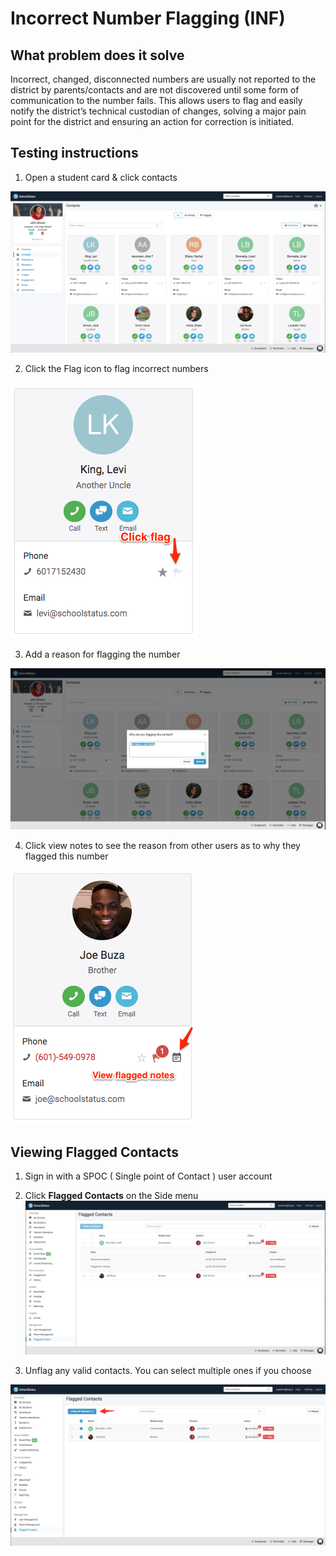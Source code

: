 # Incorrect Number Flagging (INF)

## What problem does it solve

Incorrect, changed, disconnected numbers are usually not reported to the district by parents/contacts and are not discovered until some form of communication to the number fails.  This allows users to flag and easily notify the district’s technical custodian of changes, solving a major pain point for the district and ensuring an action for correction is initiated.

## Testing instructions

 1. Open a student card & click contacts

  ![Student card](/images/inf/st-card.png)

 2. Click the Flag icon to flag incorrect numbers

  ![Flag incorrect number](/images/inf/st-click-flag.png)

 3. Add a reason for flagging the number

  ![Flag note](/images/inf/st-add-notes.png)

 4. Click view notes to see the reason from other users as to why they flagged this number

  ![View notes](/images/inf/st-flag-notes.png)

## Viewing Flagged Contacts

1. Sign in with a SPOC ( Single point of Contact ) user account

2. Click **Flagged Contacts** on the Side menu
  ![Flagged Contacts](/images/inf/fc-page.png)

3. Unflag any valid contacts. You can select multiple ones if you choose

  ![Unflag valid contacts](/images/inf/fc-unflag-all.png)
